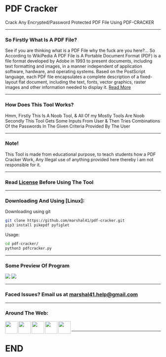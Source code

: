 # PDF Cracker
Crack Any Encrypted/Password Protected PDF File Using PDF-CRACKER

---
### So Firstly What Is A PDF File?
See if you are thinking what is a PDF File why the fuck are you here?...
So According to WikiPedia A PDF File is A Portable Document Format (PDF) is a file format developed by Adobe in 1993 to present documents, including text formatting and images, in a manner independent of application software, hardware, and operating systems. Based on the PostScript language, each PDF file encapsulates a complete description of a fixed-layout flat document, including the text, fonts, vector graphics, raster images and other information needed to display it. [Read More](https://en.wikipedia.org/wiki/PDF)

---
### How Does This Tool Works?
Hmm, Firstly This Is A Noob Tool, & All Of my Mostly Tools Are Noob
Secondly This Tool Gets Some Inputs From User & Then Tries Combinations Of the Passwords In The Given Criteria Provided By The User

---
### Note!
This Tool is made from educational purpose, to teach students how a PDF Cracker Work, Any Illegal use of anything provided here thereby i am not responsible for it.

---
### Read [License](LICENSE) Before Using The Tool

---
### Downloading And Using [Linux]:
Downloading using git
```bash
git clone https://github.com/marshal41/pdf-cracker.git
pip3 install pikepdf pyfiglet
```
Usage:
```bash
cd pdf-cracker/
python3 pdfcracker.py
```
---
### Some Preview Of Program
<img src="https://github.com/marshal41/assets/blob/main/pdf-cracker/image2.png">
<img src="https://github.com/marshal41/assets/blob/main/pdf-cracker/image.jpg">

---
### Faced Issues? Email us at [marshal41.help@gmail.com](mailto:marshal41.help@gmail.com)

---
### Around The Web:

[<img align="left" alt="" width="40px" src="https://github.com/marshal41/marshal41/blob/main/assets/social-media/web.png" />][website]
[<img align="left" width="40px" src="https://github.com/marshal41/marshal41/blob/main/assets/social-media/twitter.png" />][twitter]
[<img align="left" width="40px" src="https://github.com/marshal41/marshal41/blob/main/assets/social-media/instagram.png" />][instagram]
[<img align="left" width="40px" src="https://github.com/marshal41/marshal41/blob/main/assets/social-media/github.png" />][github]
[<img align="left" width="40px" src="https://github.com/marshal41/marshal41/blob/main/assets/social-media/youtube.png" />][youtube]
<br />

---
# END

[website]: https://marshal41.github.io
[twitter]: https://twitter.com/41marshal
[youtube]: https://www.youtube.com/channel/UCYSgcqLjqeip37Bla0Pk72Q?sub_confirmation=yes
[instagram]: https://www.instagram.com/41marshal
[github]: https://www.github.com/marshal41
